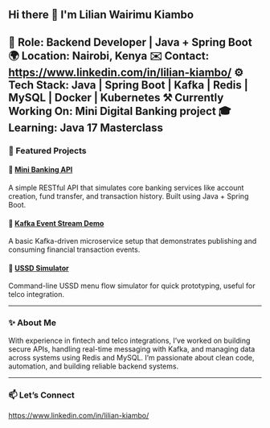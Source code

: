 ## Hi there 👋 I'm Lilian Wairimu Kiambo

🎯 **Role**: Backend Developer | Java + Spring Boot
🌍 **Location**: Nairobi, Kenya
✉️ **Contact**: https://www.linkedin.com/in/lilian-kiambo/
⚙️ **Tech Stack**: Java | Spring Boot | Kafka | Redis | MySQL | Docker | Kubernetes
⚒️ **Currently Working On**: Mini Digital Banking project
🎓 **Learning**: Java 17 Masterclass
---

### 🧰 Featured Projects

#### 🏦 [Mini Banking API](https://github.com/lwkiambo/mini-banking-api)
A simple RESTful API that simulates core banking services like account creation, fund transfer, and transaction history. Built using Java + Spring Boot.

#### 📡 [Kafka Event Stream Demo](https://github.com/lwkiambo/kafka-demo)
A basic Kafka-driven microservice setup that demonstrates publishing and consuming financial transaction events.

#### 📱 [USSD Simulator](https://github.com/lwkiamboussd-simulator)
Command-line USSD menu flow simulator for quick prototyping, useful for telco integration.

---

### ✨ About Me

With experience in fintech and telco integrations, I’ve worked on building secure APIs, handling real-time messaging with Kafka, and managing data across systems using Redis and MySQL. I’m passionate about clean code, automation, and building reliable backend systems.

---

### 📫 Let’s Connect

https://www.linkedin.com/in/lilian-kiambo/
